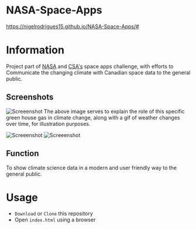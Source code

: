 # NASA-Space-Apps

https://nigelrodrigues15.github.io/NASA-Space-Apps/#

# Information
Project part of [NASA](https://2018.spaceappschallenge.org/) and [CSA's](http://www.asc-csa.gc.ca/eng/events/2018/space-apps-citizen-scientist.asp) space apps challenge, with efforts to Communicate the changing climate with Canadian space data to the general public.

## Screenshots
![Screeenshot](https://github.com/nigelrodrigues15/NASA-Space-Apps/blob/master/images/SS1.PNG)
The above image serves to explain the role of this specific green house gas in climate change, along with a gif of weather changes over time, for illustration purposes.

![Screeenshot](https://github.com/nigelrodrigues15/NASA-Space-Apps/blob/master/images/SS2.PNG)
![Screeenshot](https://github.com/nigelrodrigues15/NASA-Space-Apps/blob/master/images/SS4.PNG)

## Function
To show climate science data in a modern and user friendly way to the general public. 

# Usage
*  `Download` or `Clone` this repository
*   Open `index.html` using a browser
